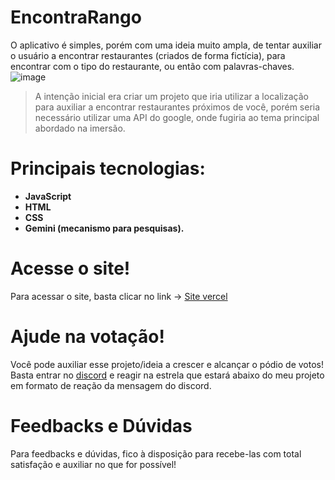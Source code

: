 # EncontraRango
O aplicativo é simples, porém com uma ideia muito ampla, de tentar auxiliar o usuário a encontrar restaurantes (criados de forma fictícia), para encontrar com o tipo do restaurante, ou então com palavras-chaves.
![image](https://github.com/user-attachments/assets/2b1edb28-a972-45f6-91d5-b3d37da5b640)


> A intenção inicial era criar um projeto que iria utilizar a localização para auxiliar a encontrar restaurantes próximos de você, porém seria necessário utilizar uma API do google, onde fugiria ao tema principal abordado na imersão.

# Principais tecnologias:
- **JavaScript**
- **HTML**
- **CSS**
- **Gemini (mecanismo para pesquisas).**

# Acesse o site!
Para acessar o site, basta clicar no link -> [Site vercel](https://encontra-rango.vercel.app)


# Ajude na votação!
Você pode auxiliar esse projeto/ideia a crescer e alcançar o pódio de votos! Basta entrar no [discord]() e reagir na estrela que estará abaixo do meu projeto em formato de reação da mensagem do discord.


# Feedbacks e Dúvidas
Para feedbacks e dúvidas, fico à disposição para recebe-las com total satisfação e auxiliar no que for possível!
